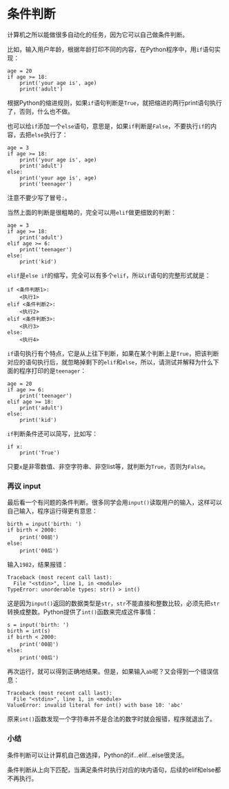# 条件判断


计算机之所以能做很多自动化的任务，因为它可以自己做条件判断。


比如，输入用户年龄，根据年龄打印不同的内容，在Python程序中，用`if`语句实现：


```
age = 20
if age >= 18:
    print('your age is', age)
    print('adult')
```


根据Python的缩进规则，如果`if`语句判断是`True`，就把缩进的两行print语句执行了，否则，什么也不做。


也可以给`if`添加一个`else`语句，意思是，如果`if`判断是`False`，不要执行`if`的内容，去把`else`执行了：


```
age = 3
if age >= 18:
    print('your age is', age)
    print('adult')
else:
    print('your age is', age)
    print('teenager')
```


注意不要少写了冒号`:`。


当然上面的判断是很粗略的，完全可以用`elif`做更细致的判断：


```
age = 3
if age >= 18:
    print('adult')
elif age >= 6:
    print('teenager')
else:
    print('kid')
```


`elif`是`else if`的缩写，完全可以有多个`elif`，所以`if`语句的完整形式就是：


```
if <条件判断1>:
    <执行1>
elif <条件判断2>:
    <执行2>
elif <条件判断3>:
    <执行3>
else:
    <执行4>
```


`if`语句执行有个特点，它是从上往下判断，如果在某个判断上是`True`，把该判断对应的语句执行后，就忽略掉剩下的`elif`和`else`，所以，请测试并解释为什么下面的程序打印的是`teenager`：


```
age = 20
if age >= 6:
    print('teenager')
elif age >= 18:
    print('adult')
else:
    print('kid')
```


`if`判断条件还可以简写，比如写：


```
if x:
    print('True')
```


只要`x`是非零数值、非空字符串、非空list等，就判断为`True`，否则为`False`。


### 再议 input


最后看一个有问题的条件判断。很多同学会用`input()`读取用户的输入，这样可以自己输入，程序运行得更有意思：


```
birth = input('birth: ')
if birth < 2000:
    print('00前')
else:
    print('00后')
```


输入`1982`，结果报错：


```
Traceback (most recent call last):
  File "<stdin>", line 1, in <module>
TypeError: unorderable types: str() > int()
```


这是因为`input()`返回的数据类型是`str`，`str`不能直接和整数比较，必须先把`str`转换成整数。Python提供了`int()`函数来完成这件事情：


```
s = input('birth: ')
birth = int(s)
if birth < 2000:
    print('00前')
else:
    print('00后')
```


再次运行，就可以得到正确地结果。但是，如果输入`ab`呢？又会得到一个错误信息：


```
Traceback (most recent call last):
  File "<stdin>", line 1, in <module>
ValueError: invalid literal for int() with base 10: 'abc'
```


原来`int()`函数发现一个字符串并不是合法的数字时就会报错，程序就退出了。



### 小结


条件判断可以让计算机自己做选择，Python的if...elif...else很灵活。


条件判断从上向下匹配，当满足条件时执行对应的块内语句，后续的elif和else都不再执行。
